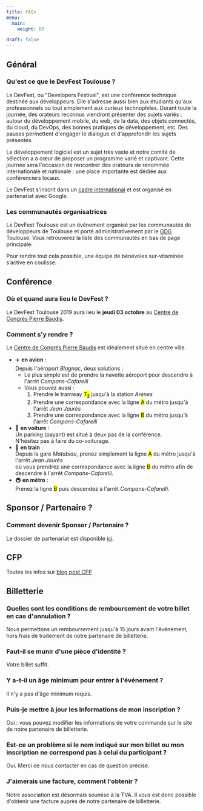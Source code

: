 ```yaml
---
title: FAQs
menu:
  main:
    weight: 80

draft: false
---
```


## Général

### Qu'est ce que le DevFest Toulouse ?

Le DevFest, ou "Developers Festival", est une conférence technique destinée aux développeurs.
Elle s'adresse aussi bien aux étudiants qu'aux professionnels ou tout simplement aux curieux technophiles.
Durant toute la journée, des orateurs reconnus viendront présenter des sujets variés : autour du développement mobile, du web, de la data, des objets connectés, du cloud, du DevOps, des bonnes pratiques de développement, etc.
Des pauses permettent d'engager le dialogue et d'approfondir les sujets présentés.

Le développement logiciel est un sujet très vaste et notre comité de sélection a à cœur de proposer un programme varié et captivant.
Cette journée sera l'occasion de rencontrer des orateurs de renommée internationale et nationale : une place importante est dédiée aux conférenciers locaux.

Le DevFest s'inscrit dans un [cadre international](https://developers.google.com/events/devfest/) et est organisé en partenariat avec Google.

### Les communautés organisatrices

Le DevFest Toulouse est un événement organisé par les communautés de développeurs de Toulouse et porté administrativement par le [GDG](http://www.gdgtoulouse.ru/) Toulouse.
Vous retrouverez la liste des communautés en bas de page principale.

Pour rendre tout cela possible, une équipe de bénévoles sur-vitaminée s’active en coulisse.


## Conférence

### Où et quand aura lieu le DevFest ?

Le DevFest Toulouse 2019 aura lieu le **jeudi 03 octobre** au [Centre de Congrés Pierre Baudis](https://goo.gl/maps/vDmHc8mFQtD2).

### Comment s'y rendre ?

Le [Centre de Congrés Pierre Baudis](https://goo.gl/maps/vDmHc8mFQtD2) est idéalement situé en centre ville.

* :airplane: **en avion** : <br>
Depuis l'aéroport _Blagnac_, deux solutions :
  - Le plus simple est de prendre la navette aéroport pour descendre à l'arrêt _Compans-Cafarelli_
  - Vous pouvez aussi :
      1. Prendre le tramway <mark class="t2">T<sub>2</sub></mark> jusqu'à la station _Arènes_
      2. Prendre une correspondance avec la ligne <mark class="a">A</mark> du métro jusqu'à l'arrêt _Jean Jaurès_
      3. Prendre une correspondance avec la ligne <mark class="b">B</mark> du métro jusqu'à l'arrêt _Compans-Cafarelli_
* :car: **en voiture** : <br>
Un parking (payant) est situé à deux pas de la conférence. <br>
N'hésitez pas à faire du co-voiturage.
* :train: **en train** : <br>
Depuis la gare _Matabiau_,
prenez simplement la ligne <mark class="a">A</mark> du métro jusqu'à l'arrêt _Jean Jaurès_ <br>
où vous prendrez une correspondance avec la ligne <mark class="b">B</mark> du métro
afin de descendre à l'arrêt _Compans-Cafarelli_.
* :metro: **en métro** : <br>
Prenez la ligne <mark class="b">B</mark> puis descendez à l'arrêt _Compans-Cafarelli_.

## Sponsor / Partenaire ?

### Comment devenir Sponsor / Partenaire ?

Le dossier de partenariat est disponible [ici](https://drive.google.com/open?id=1Uo1V4v3SHjl2q27SNkOyHkcuagKJmTU4).

## CFP

Toutes les infos sur [blog post CFP](/ru/blog/cfp/)

## Billetterie

### Quelles sont les conditions de remboursement de votre billet en cas d'annulation ?

Nous permettons un remboursement jusqu'à 15 jours avant l'événement, hors frais de traitement de notre partenaire de billetterie.

### Faut-il se munir d'une pièce d'identité ?

Votre billet suffit.

### Y a-t-il un âge minimum pour entrer à l'événement ?

Il n'y a pas d'âge minimum requis.

### Puis-je mettre à jour les informations de mon inscription ?

Oui : vous pouvez modifier les informations de votre commande sur le site de notre partenaire de billetterie.

### Est-ce un problème si le nom indiqué sur mon billet ou mon inscription ne correspond pas à celui du participant ?

Oui. Merci de nous contacter en cas de question précise.

### J'aimerais une facture, comment l'obtenir ?

Notre association est désormais soumise à la TVA. Il vous est donc possible d'obtenir une facture auprès de notre partenaire de billetterie.

